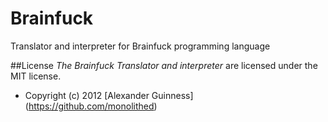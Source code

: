 # Brainfuck

Translator and interpreter for Brainfuck programming language

##License
*The Brainfuck Translator and interpreter* are licensed under the MIT license.

* Copyright (c) 2012 [Alexander Guinness] (https://github.com/monolithed)